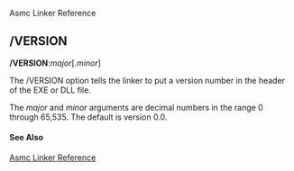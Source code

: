 Asmc Linker Reference

## /VERSION

**/VERSION**:_major_[._minor_]

The /VERSION option tells the linker to put a version number in the header of the EXE or DLL file.

The _major_ and _minor_ arguments are decimal numbers in the range 0 through 65,535. The default is version 0.0.

#### See Also

[Asmc Linker Reference](link.md)
